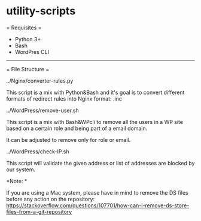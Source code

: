 # utility-scripts

 = Requisites =

 - Python 3+
 - Bash
 - WordPres CLI

- - - - - - - - - - - - - - -
 = File Structure =

 ../Nginx/converter-rules.py

This script is a mix with Python&Bash and it's goal is to convert different formats of redirect rules into Nginx format: .inc


 ../WordPress/remove-user.sh

This script is a mix with Bash&WPcli to remove all the users in a WP site based on a certain role and being part of a email domain.

It can be adjusted to remove only for role or email.

 ../WordPress/check-IP.sh
 
 This script will validate the given address or list of addresses are blocked by our system.


*Note: *

If you are using a Mac system, please have in mind to remove the DS files before any action on the repository:
https://stackoverflow.com/questions/107701/how-can-i-remove-ds-store-files-from-a-git-repository
